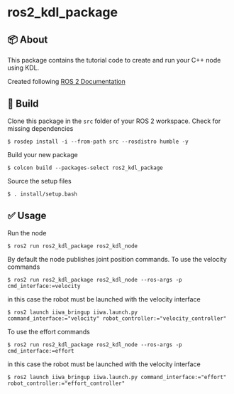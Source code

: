 # ros2_kdl_package

## :package: About

This package contains the tutorial code to create and run your C++ node using KDL.

Created following [ROS 2 Documentation](https://docs.ros.org/en/humble/Tutorials/Beginner-Client-Libraries/Custom-ROS2-Interfaces.html)

## :hammer: Build
Clone this package in the `src` folder of your ROS 2 workspace. Check for missing dependencies
```
$ rosdep install -i --from-path src --rosdistro humble -y
```
Build your new package
```
$ colcon build --packages-select ros2_kdl_package
```
Source the setup files
```
$ . install/setup.bash
```

## :white_check_mark: Usage
Run the node
```
$ ros2 run ros2_kdl_package ros2_kdl_node
```

By default the node publishes joint position commands. To use the velocity commands 
```
$ ros2 run ros2_kdl_package ros2_kdl_node --ros-args -p cmd_interface:=velocity
```
in this case the robot must be launched with the velocity interface
```
$ ros2 launch iiwa_bringup iiwa.launch.py command_interface:="velocity" robot_controller:="velocity_controller"
```

To use the effort commands 
```
$ ros2 run ros2_kdl_package ros2_kdl_node --ros-args -p cmd_interface:=effort
```
in this case the robot must be launched with the velocity interface
```
$ ros2 launch iiwa_bringup iiwa.launch.py command_interface:="effort" robot_controller:="effort_controller"
```
